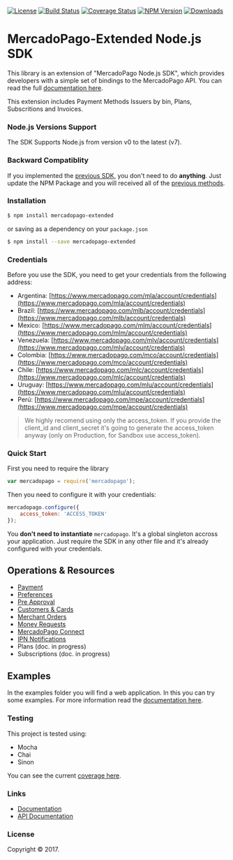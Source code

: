 [![License](https://img.shields.io/badge/license-MIT-lightgrey.svg?style=flat)](https://github.com/mercadopago/px-nodejs)
[![Build Status](https://img.shields.io/travis/mercadopago/px-nodejs/master.svg)](https://travis-ci.org/mercadopago/px-nodejs)
[![Coverage Status](https://coveralls.io/repos/github/mercadopago/px-nodejs/badge.svg?branch=master)](https://coveralls.io/github/mercadopago/px-nodejs?branch=master)
[![NPM Version](https://img.shields.io/npm/v/mercadopago.svg)](http://npmjs.com/package/mercadopago)
[![Downloads](https://img.shields.io/npm/dt/mercadopago.svg)](http://npmjs.com/package/mercadopago)
 
# MercadoPago-Extended Node.js SDK

This library is an extension of "MercadoPago Node.js SDK", which provides developers with a simple set of bindings to the MercadoPago API. You can read the full [documentation here](https://github.com/mercadopago/px-nodejs/wiki).

This extension includes Payment Methods Issuers by bin, Plans, Subscritions and Invoices.

### Node.js Versions Support

The SDK Supports Node.js from version v0 to the latest (v7).

### Backward Compatiblity

If you implemented the [previous SDK](https://github.com/mercadopago/sdk-nodejs), you don't need to do **anything**. Just update the NPM Package and you will received all of the [previous methods](https://github.com/mercadopago/px-nodejs/wiki/Backward-Compatibility).

### Installation

```sh
$ npm install mercadopago-extended
```

or saving as a dependency on your `package.json`

```sh
$ npm install --save mercadopago-extended
```

### Credentials

Before you use the SDK, you need to get your credentials from the following address:

* Argentina: [https://www.mercadopago.com/mla/account/credentials](https://www.mercadopago.com/mla/account/credentials)
* Brazil: [https://www.mercadopago.com/mlb/account/credentials](https://www.mercadopago.com/mlb/account/credentials)
* Mexico: [https://www.mercadopago.com/mlm/account/credentials](https://www.mercadopago.com/mlm/account/credentials)
* Venezuela: [https://www.mercadopago.com/mlv/account/credentials](https://www.mercadopago.com/mlv/account/credentials)
* Colombia: [https://www.mercadopago.com/mco/account/credentials](https://www.mercadopago.com/mco/account/credentials)
* Chile: [https://www.mercadopago.com/mlc/account/credentials](https://www.mercadopago.com/mlc/account/credentials)
* Uruguay: [https://www.mercadopago.com/mlu/account/credentials](https://www.mercadopago.com/mlu/account/credentials)
* Perú: [https://www.mercadopago.com/mpe/account/credentials](https://www.mercadopago.com/mpe/account/credentials)

> We highly recomend using only the access_token. If you provide the client_id and client_secret it's going to generate the access_token anyway (only on Production, for Sandbox use access_token).

### Quick Start

First you need to require the library

```javascript
var mercadopago = require('mercadopago');
```

Then you need to configure it with your credentials:

```javascript
mercadopago.configure({
    access_token: 'ACCESS_TOKEN'
});
```

You **don't need to instantiate** `mercadopago`. It's a global singleton accross your application. Just require the SDK in any other file and it's already configured with your credentials.

## Operations & Resources

* [Payment](https://github.com/mercadopago/px-nodejs/wiki/Payment)
* [Preferences](https://github.com/mercadopago/px-nodejs/wiki/Preferences)
* [Pre Approval](https://github.com/mercadopago/px-nodejs/wiki/Pre-Approval)
* [Customers & Cards](https://github.com/mercadopago/px-nodejs/wiki/Customers-&-Cards)
* [Merchant Orders](https://github.com/mercadopago/px-nodejs/wiki/Merchant-Orders)
* [Money Requests](https://github.com/mercadopago/px-nodejs/wiki/Money-Requests)
* [MercadoPago Connect](https://github.com/mercadopago/px-nodejs/wiki/MercadoPago-Connect)
* [IPN Notifications](https://github.com/mercadopago/px-nodejs/wiki/IPN-Notifications)
* Plans (doc. in progress)
* Subscriptions (doc. in progress)

## Examples

In the examples folder you will find a web application. In this you can try some examples. For more information read the [documentation here](https://github.com/mercadopago/px-nodejs/tree/master/examples).

### Testing

This project is tested using:

- Mocha
- Chai
- Sinon

You can see the current [coverage here](https://coveralls.io/github/mercadopago/px-nodejs?branch=master).

### Links
* [Documentation](https://github.com/mercadopago/px-nodejs/wiki)
* [API Documentation](http://developers.mercadopago.com)

### License

Copyright © 2017.
